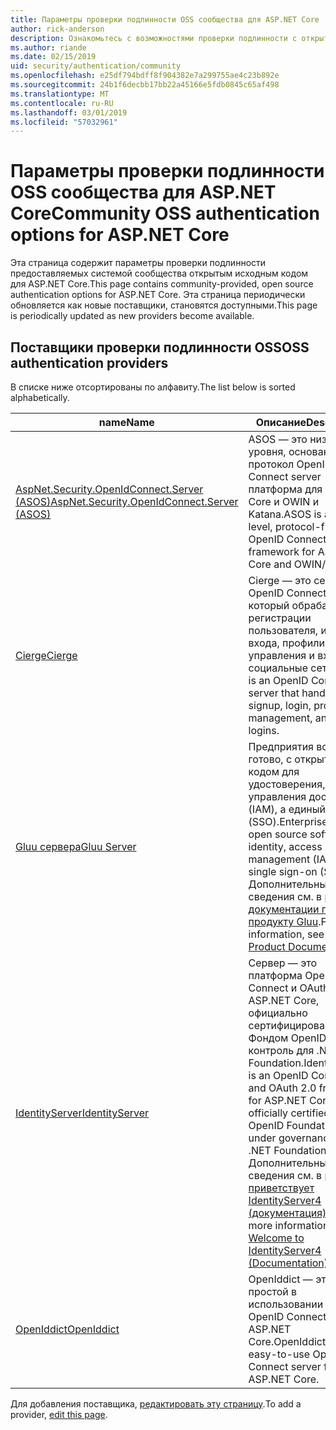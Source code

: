 ```yaml
---
title: Параметры проверки подлинности OSS сообщества для ASP.NET Core
author: rick-anderson
description: Ознакомьтесь с возможностями проверки подлинности с открытым исходным кодом ASP.NET Core.
ms.author: riande
ms.date: 02/15/2019
uid: security/authentication/community
ms.openlocfilehash: e25df794bdff8f904382e7a299755ae4c23b892e
ms.sourcegitcommit: 24b1f6decbb17bb22a45166e5fdb0845c65af498
ms.translationtype: MT
ms.contentlocale: ru-RU
ms.lasthandoff: 03/01/2019
ms.locfileid: "57032961"
---
```

# <a name="community-oss-authentication-options-for-aspnet-core"></a><span data-ttu-id="c0002-103">Параметры проверки подлинности OSS сообщества для ASP.NET Core</span><span class="sxs-lookup"><span data-stu-id="c0002-103">Community OSS authentication options for ASP.NET Core</span></span>

<span data-ttu-id="c0002-104">Эта страница содержит параметры проверки подлинности предоставляемых системой сообщества открытым исходным кодом для ASP.NET Core.</span><span class="sxs-lookup"><span data-stu-id="c0002-104">This page contains community-provided, open source authentication options for ASP.NET Core.</span></span> <span data-ttu-id="c0002-105">Эта страница периодически обновляется как новые поставщики, становятся доступными.</span><span class="sxs-lookup"><span data-stu-id="c0002-105">This page is periodically updated as new providers become available.</span></span>

## <a name="oss-authentication-providers"></a><span data-ttu-id="c0002-106">Поставщики проверки подлинности OSS</span><span class="sxs-lookup"><span data-stu-id="c0002-106">OSS authentication providers</span></span>

<span data-ttu-id="c0002-107">В списке ниже отсортированы по алфавиту.</span><span class="sxs-lookup"><span data-stu-id="c0002-107">The list below is sorted alphabetically.</span></span>

| <span data-ttu-id="c0002-108">name</span><span class="sxs-lookup"><span data-stu-id="c0002-108">Name</span></span> | <span data-ttu-id="c0002-109">Описание</span><span class="sxs-lookup"><span data-stu-id="c0002-109">Description</span></span> |
| ---- | ----------- |
| [<span data-ttu-id="c0002-110">AspNet.Security.OpenIdConnect.Server (ASOS)</span><span class="sxs-lookup"><span data-stu-id="c0002-110">AspNet.Security.OpenIdConnect.Server (ASOS)</span></span>](https://github.com/aspnet-contrib/AspNet.Security.OpenIdConnect.Server) | <span data-ttu-id="c0002-111">ASOS — это низкого уровня, основанная на протокол OpenID Connect server платформа для ASP.NET Core и OWIN и Katana.</span><span class="sxs-lookup"><span data-stu-id="c0002-111">ASOS is a low-level, protocol-first OpenID Connect server framework for ASP.NET Core and OWIN/Katana.</span></span> |
| [<span data-ttu-id="c0002-112">Cierge</span><span class="sxs-lookup"><span data-stu-id="c0002-112">Cierge</span></span>](https://github.com/pwdless/Cierge) | <span data-ttu-id="c0002-113">Cierge — это сервер, OpenID Connect, который обрабатывает регистрации пользователя, имя входа, профили, управления и входа в социальные сети.</span><span class="sxs-lookup"><span data-stu-id="c0002-113">Cierge is an OpenID Connect server that handles user signup, login, profiles, management, and social logins.</span></span> |
| [<span data-ttu-id="c0002-114">Gluu сервера</span><span class="sxs-lookup"><span data-stu-id="c0002-114">Gluu Server</span></span>](https://gluu.org/) | <span data-ttu-id="c0002-115">Предприятия все будет готово, с открытым кодом для удостоверения, управления доступом (IAM), а единый вход (SSO).</span><span class="sxs-lookup"><span data-stu-id="c0002-115">Enterprise ready, open source software for identity, access management (IAM), and single sign-on (SSO).</span></span> <span data-ttu-id="c0002-116">Дополнительные сведения см. в разделе [документации по продукту Gluu](https://gluu.org/docs/).</span><span class="sxs-lookup"><span data-stu-id="c0002-116">For more information, see the [Gluu Product Documentation](https://gluu.org/docs/).</span></span> |
| [<span data-ttu-id="c0002-117">IdentityServer</span><span class="sxs-lookup"><span data-stu-id="c0002-117">IdentityServer</span></span>](https://identityserver.io/) | <span data-ttu-id="c0002-118">Сервер — это платформа OpenID Connect и OAuth 2.0, для ASP.NET Core, официально сертифицирована Фондом OpenID и под контроль для .NET Foundation.</span><span class="sxs-lookup"><span data-stu-id="c0002-118">IdentityServer is an OpenID Connect and OAuth 2.0 framework for ASP.NET Core, officially certified by the OpenID Foundation and under governance of the .NET Foundation.</span></span> <span data-ttu-id="c0002-119">Дополнительные сведения см. в разделе [приветствует IdentityServer4 (документация)](https://identityserver4.readthedocs.io/en/latest/).</span><span class="sxs-lookup"><span data-stu-id="c0002-119">For more information, see [Welcome to IdentityServer4 (Documentation)](https://identityserver4.readthedocs.io/en/latest/).</span></span> |
| [<span data-ttu-id="c0002-120">OpenIddict</span><span class="sxs-lookup"><span data-stu-id="c0002-120">OpenIddict</span></span>](https://github.com/openiddict/openiddict-core) | <span data-ttu-id="c0002-121">OpenIddict — это простой в использовании сервер OpenID Connect для ASP.NET Core.</span><span class="sxs-lookup"><span data-stu-id="c0002-121">OpenIddict is an easy-to-use OpenID Connect server for ASP.NET Core.</span></span> |

<span data-ttu-id="c0002-122">Для добавления поставщика, [редактировать эту страницу](https://github.com/login?return_to=https%3A%2F%2Fgithub.com%2Faspnet%2FDocs%2Fedit%2Fmaster%2Faspnetcore%2Fsecurity%2Fauthentication%2Fcommunity.md).</span><span class="sxs-lookup"><span data-stu-id="c0002-122">To add a provider, [edit this page](https://github.com/login?return_to=https%3A%2F%2Fgithub.com%2Faspnet%2FDocs%2Fedit%2Fmaster%2Faspnetcore%2Fsecurity%2Fauthentication%2Fcommunity.md).</span></span>
